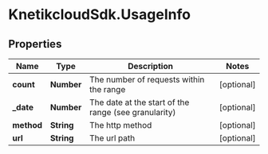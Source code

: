 # KnetikcloudSdk.UsageInfo

## Properties
Name | Type | Description | Notes
------------ | ------------- | ------------- | -------------
**count** | **Number** | The number of requests within the range | [optional] 
**_date** | **Number** | The date at the start of the range (see granularity) | [optional] 
**method** | **String** | The http method | [optional] 
**url** | **String** | The url path | [optional] 


